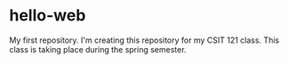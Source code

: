 # hello-web
My first repository.
I'm creating this repository for my CSIT 121 class.
This class is taking place during the spring semester.

